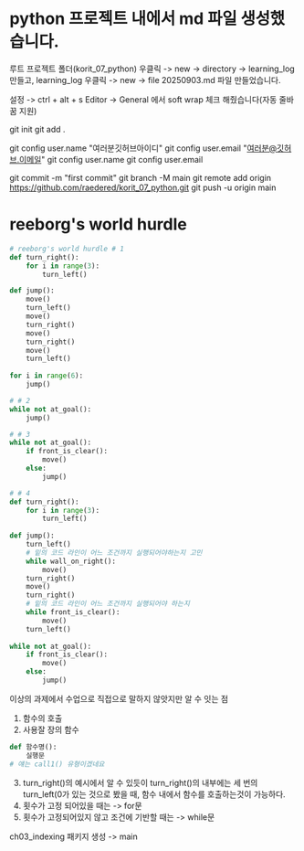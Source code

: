 # python 프로젝트 내에서 md 파일 생성했습니다.

루트 프로젝트 폴더(korit_07_python) 우클릭 -> new -> directory -> learning_log 만들고, learning_log 우클릭 -> new -> file 20250903.md 파일 만들었습니다.

설정 -> ctrl + alt + s
Editor -> General 에서 soft wrap 체크 해줬습니다(자동 줄바꿈 지원)

git init
git add .

git config user.name "여러분깃허브아이디"
git config user.email "여러분@깃허브.이메일"
git config user.name
git config user.email

git commit -m "first commit"
git branch -M main
git remote add origin https://github.com/raedered/korit_07_python.git
git push -u origin main

# reeborg's world hurdle 
```python
# reeborg's world hurdle # 1
def turn_right():
    for i in range(3):
        turn_left()

def jump():
    move()
    turn_left()
    move()
    turn_right()
    move()
    turn_right()
    move()
    turn_left()
    
for i in range(6):
    jump()

# # 2
while not at_goal():
    jump()

# # 3
while not at_goal():
    if front_is_clear():
        move()
    else:
        jump()

# # 4
def turn_right():
    for i in range(3):
        turn_left()
        
def jump():
    turn_left()
    # 밑의 코드 라인이 어느 조건까지 실행되어야하는지 고민
    while wall_on_right():
        move()
    turn_right()
    move()
    turn_right()
    # 밑의 코드 라인이 어느 조건까지 실행되어야 하는지
    while front_is_clear():
        move()
    turn_left()
        
while not at_goal():
    if front_is_clear():
        move()
    else:
        jump()
```

이상의 과제에서 수업으로 직접으로 말하지 않앗지만 알 수 잇는 점
1. 함수의 호출
2. 사용잘 장의 함수
```python
def 함수명():
    실행문
# 얘는 call1() 유형이겠네요
```
3. turn_right()의 예시에서 알 수 있듯이
   turn_right()의 내부에는 세 번의 turn_left(0가 있는 것으로 봤을 때, 함수 내에서 함수를 호출하는것이 가능하다.
4. 횟수가 고정 되어있을 때는 -> for문
5. 횟수가 고정되어있지 않고 조건에 기반할 때는 -> while문

ch03_indexing 패키지 생성 -> main